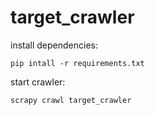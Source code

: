 # target_crawler

install dependencies:
```console
pip intall -r requirements.txt
```

start crawler:
```console
scrapy crawl target_crawler
```
